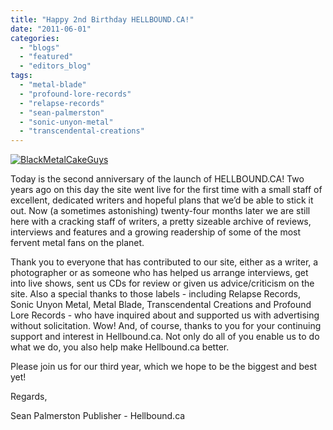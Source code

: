 ```yaml
---
title: "Happy 2nd Birthday HELLBOUND.CA!"
date: "2011-06-01"
categories: 
  - "blogs"
  - "featured"
  - "editors_blog"
tags: 
  - "metal-blade"
  - "profound-lore-records"
  - "relapse-records"
  - "sean-palmerston"
  - "sonic-unyon-metal"
  - "transcendental-creations"
---
```


[![](http://www.hellbound.ca/wp-content/uploads/2010/06/BlackMetalCakeGuys.jpg "BlackMetalCakeGuys")](http://www.hellbound.ca/wp-content/uploads/2010/06/BlackMetalCakeGuys.jpg)

Today is the second anniversary of the launch of HELLBOUND.CA! Two years ago on this day the site went live for the first time with a small staff of excellent, dedicated writers and hopeful plans that we’d be able to stick it out. Now (a sometimes astonishing) twenty-four months later we are still here with a cracking staff of writers, a pretty sizeable archive of reviews, interviews and features and a growing readership of some of the most fervent metal fans on the planet.

Thank you to everyone that has contributed to our site, either as a writer, a photographer or as someone who has helped us arrange interviews, get into live shows, sent us CDs for review or given us advice/criticism on the site. Also a special thanks to those labels - including Relapse Records, Sonic Unyon Metal, Metal Blade, Transcendental Creations and Profound Lore Records - who have inquired about and supported us with advertising without solicitation. Wow! And, of course, thanks to you for your continuing support and interest in Hellbound.ca. Not only do all of you enable us to do what we do, you also help make Hellbound.ca better.

Please join us for our third year, which we hope to be the biggest and best yet!

Regards,

Sean Palmerston Publisher - Hellbound.ca
